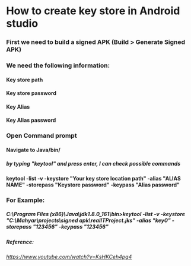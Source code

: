 # How to create key store in Android studio



### First we need to build a signed APK (Build > Generate Signed APK)

### We need the following information:

#### Key store path
#### Key store password
#### Key Alias
#### Key Alias password

### Open Command prompt

#### Navigate to Java/bin/

##### by typing "keytool" and press enter, I can check possible commands

#### keytool -list -v -keystore "Your key store location path" -alias "ALIAS NAME" -storepass "Keystore password" -keypass "Alias password"

### For Example:

##### C:\Program Files (x86)\Java\jdk1.8.0_161\bin>keytool -list -v -keystore "C:\Mahyar\projects\signed apk\realITProject.jks" -alias "key0" -storepass "123456" -keypass "123456"

##### Reference:
###### https://www.youtube.com/watch?v=KsHKCeh4pg4
